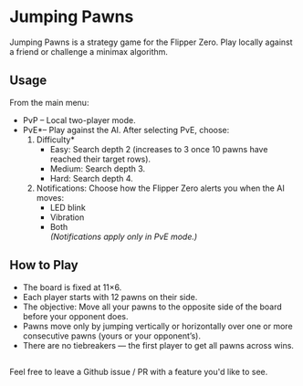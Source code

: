 # Jumping Pawns  

Jumping Pawns is a strategy game for the Flipper Zero. Play locally against a friend or challenge a minimax algorithm.  

## Usage  
From the main menu:  
- PvP – Local two-player mode.  
- PvE*– Play against the AI. After selecting PvE, choose:  
  1. Difficulty*  
     - Easy: Search depth 2 (increases to 3 once 10 pawns have reached their target rows).  
     - Medium: Search depth 3.  
     - Hard: Search depth 4.  
  2. Notifications: Choose how the Flipper Zero alerts you when the AI moves:  
     - LED blink  
     - Vibration  
     - Both  
     *(Notifications apply only in PvE mode.)*  

## How to Play  
- The board is fixed at 11×6.  
- Each player starts with 12 pawns on their side.  
- The objective: Move all your pawns to the opposite side of the board before your opponent does.  
- Pawns move only by jumping vertically or horizontally over one or more consecutive pawns (yours or your opponent’s).  
- There are no tiebreakers — the first player to get all pawns across wins.  

##
Feel free to leave a Github issue / PR with a feature you'd like to see.
##
